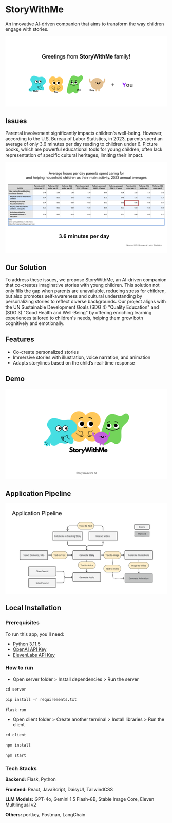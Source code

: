 # StoryWithMe

An innovative AI-driven companion
that aims to transform the way children engage with stories.

![Alt text](/client/public/family.png)

## Issues

Parental involvement significantly impacts children's well-being. However, according to the U.S. Bureau of Labor Statistics, in 2023, parents spent an average of only 3.6 minutes per day reading to children under 6. Picture books, which are powerful educational tools for young children, often lack representation of specific cultural heritages, limiting their impact.

![Alt text](/client/public/average_hours_per_day.png)

## Our Solution

To address these issues, we propose StoryWithMe, an AI-driven companion that co-creates imaginative stories with young children. This solution not only fills the gap when parents are unavailable, reducing stress for children, but also promotes self-awareness and cultural understanding by personalizing stories to reflect diverse backgrounds. Our project aligns with the UN Sustainable Development Goals (SDG 4) "Quality Education" and (SDG 3) "Good Health and Well-Being" by offering enriching learning experiences tailored to children's needs, helping them grow both cognitively and emotionally.

## Features

- Co-create personalized stories
- Immersive stories with illustration, voice narration, and animation
- Adapts storylines based on the child’s real-time response

## Demo

[![Demo Video](/client/public/thumbnail.png)](https://youtu.be/l8IowmqNNk4)

## Application Pipeline

![Alt text](/client/public/pipeline.png)

## Local Installation

### Prerequisites

To run this app, you'll need:

- [Python 3.11.5](https://www.python.org/downloads/)
- [OpenAI API Key](https://openai.com/blog/openai-api)
- [ElevenLabs API Key](https://elevenlabs.io/api)

### How to run

- Open server folder > Install dependencies > Run the server

```
cd server

pip install -r requirements.txt

flask run
```

- Open client folder > Create another terminal > Install libraries > Run the client

```
cd client

npm install

npm start
```

### Tech Stacks

**Backend:** Flask, Python

**Frontend:** React, JavaScript, DaisyUI, TailwindCSS

**LLM Models:** GPT-4o, Gemini 1.5 Flash-8B, Stable Image Core, Eleven Multilingual v2

**Others:** portkey, Postman, LangChain
